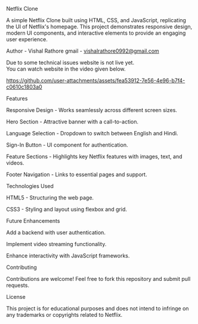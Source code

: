 Netflix Clone

A simple Netflix Clone built using HTML, CSS, and JavaScript, replicating the UI of Netflix's homepage. This project demonstrates responsive design, modern UI components, and interactive elements to provide an engaging user experience.

Author - Vishal Rathore
gmail - vishalrathore0992@gmail.com

Due to some technical issues website is not live yet. <br>
You can watch website in the video given below. <br>



https://github.com/user-attachments/assets/fea53912-7e56-4e96-b7f4-c0610c1803a0



Features

Responsive Design - Works seamlessly across different screen sizes.

Hero Section - Attractive banner with a call-to-action.

Language Selection - Dropdown to switch between English and Hindi.

Sign-In Button - UI component for authentication.

Feature Sections - Highlights key Netflix features with images, text, and videos.

Footer Navigation - Links to essential pages and support.

Technologies Used

HTML5 - Structuring the web page.

CSS3 - Styling and layout using flexbox and grid.


Future Enhancements

Add a backend with user authentication.

Implement video streaming functionality.

Enhance interactivity with JavaScript frameworks.

Contributing

Contributions are welcome! Feel free to fork this repository and submit pull requests.


License

This project is for educational purposes and does not intend to infringe on any trademarks or copyrights related to Netflix.

